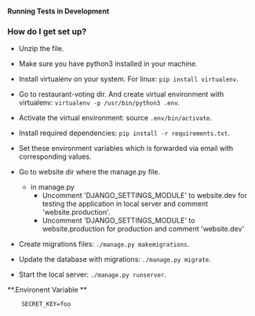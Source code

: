 #### Running Tests in Development 

### How do I get set up? ###

* Unzip the file.

* Make sure you have python3 installed in your machine.

* Install virtualenv on your system. For linux: ```pip install virtualenv```.

* Go to restaurant-voting dir. And create virtual environment with virtualenv: ```virtualenv -p /usr/bin/python3 .env```.

* Activate the virtual environment: source ```.env/bin/activate```.

* Install required dependencies: ```pip install -r requirements.txt```.

* Set these environment variables which is forwarded via email with corresponding values.

* Go to website dir where the manage.py file.
    * in manage.py 
        * Uncomment 'DJANGO_SETTINGS_MODULE' to website.dev for testing the application in local server and comment 'website.production'.
        * Uncomment 'DJANGO_SETTINGS_MODULE' to website.production for production and comment 'website.dev'

* Create migrations files: ```./manage.py makemigrations```.

* Update the database with migrations: ```./manage.py migrate```.

* Start the local server: ```./manage.py runserver```.

**.Environent Variable **
```
    SECRET_KEY=foo
```